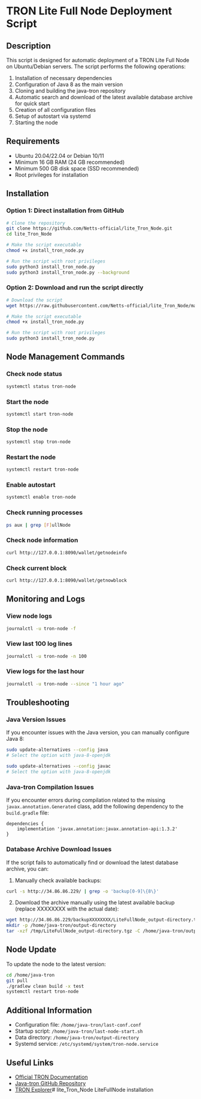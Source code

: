 # TRON Lite Full Node Deployment Script

## Description

This script is designed for automatic deployment of a TRON Lite Full Node on Ubuntu/Debian servers. The script performs the following operations:

1. Installation of necessary dependencies
2. Configuration of Java 8 as the main version
3. Cloning and building the java-tron repository
4. Automatic search and download of the latest available database archive for quick start
5. Creation of all configuration files
6. Setup of autostart via systemd
7. Starting the node

## Requirements

- Ubuntu 20.04/22.04 or Debian 10/11
- Minimum 16 GB RAM (24 GB recommended)
- Minimum 500 GB disk space (SSD recommended)
- Root privileges for installation

## Installation

### Option 1: Direct installation from GitHub

```bash
# Clone the repository
git clone https://github.com/Netts-official/lite_Tron_Node.git
cd lite_Tron_Node

# Make the script executable
chmod +x install_tron_node.py

# Run the script with root privileges
sudo python3 install_tron_node.py
sudo python3 install_tron_node.py --background
```

### Option 2: Download and run the script directly

```bash
# Download the script
wget https://raw.githubusercontent.com/Netts-official/lite_Tron_Node/main/install_tron_node.py

# Make the script executable
chmod +x install_tron_node.py

# Run the script with root privileges
sudo python3 install_tron_node.py
```

## Node Management Commands

### Check node status
```bash
systemctl status tron-node
```

### Start the node
```bash
systemctl start tron-node
```

### Stop the node
```bash
systemctl stop tron-node
```

### Restart the node
```bash
systemctl restart tron-node
```

### Enable autostart
```bash
systemctl enable tron-node
```

### Check running processes
```bash
ps aux | grep [F]ullNode
```

### Check node information
```bash
curl http://127.0.0.1:8090/wallet/getnodeinfo
```

### Check current block
```bash
curl http://127.0.0.1:8090/wallet/getnowblock
```

## Monitoring and Logs

### View node logs
```bash
journalctl -u tron-node -f
```

### View last 100 log lines
```bash
journalctl -u tron-node -n 100
```

### View logs for the last hour
```bash
journalctl -u tron-node --since "1 hour ago"
```

## Troubleshooting

### Java Version Issues

If you encounter issues with the Java version, you can manually configure Java 8:

```bash
sudo update-alternatives --config java
# Select the option with java-8-openjdk

sudo update-alternatives --config javac
# Select the option with java-8-openjdk
```

### Java-tron Compilation Issues

If you encounter errors during compilation related to the missing `javax.annotation.Generated` class, add the following dependency to the `build.gradle` file:

```
dependencies {
    implementation 'javax.annotation:javax.annotation-api:1.3.2'
}
```

### Database Archive Download Issues

If the script fails to automatically find or download the latest database archive, you can:

1. Manually check available backups:
```bash
curl -s http://34.86.86.229/ | grep -o 'backup[0-9]\{8\}'
```

2. Download the archive manually using the latest available backup (replace XXXXXXXX with the actual date):
```bash
wget http://34.86.86.229/backupXXXXXXXX/LiteFullNode_output-directory.tgz -O /tmp/LiteFullNode_output-directory.tgz
mkdir -p /home/java-tron/output-directory
tar -xzf /tmp/LiteFullNode_output-directory.tgz -C /home/java-tron/output-directory
```

## Node Update

To update the node to the latest version:

```bash
cd /home/java-tron
git pull
./gradlew clean build -x test
systemctl restart tron-node
```

## Additional Information

- Configuration file: `/home/java-tron/last-conf.conf`
- Startup script: `/home/java-tron/last-node-start.sh`
- Data directory: `/home/java-tron/output-directory`
- Systemd service: `/etc/systemd/system/tron-node.service`

## Useful Links

- [Official TRON Documentation](https://developers.tron.network/)
- [Java-tron GitHub Repository](https://github.com/tronprotocol/java-tron)
- [TRON Explorer](https://tronscan.org/)# lite_Tron_Node
LiteFullNode installation
